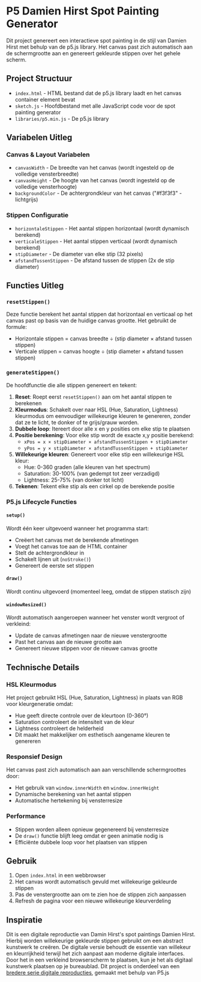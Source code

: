 # P5 Damien Hirst Spot Painting Generator

Dit project genereert een interactieve spot painting in de stijl van Damien Hirst met behulp van de p5.js library. Het canvas past zich automatisch aan de schermgrootte aan en genereert gekleurde stippen over het gehele scherm.

## Project Structuur

- `index.html` - HTML bestand dat de p5.js library laadt en het canvas container element bevat
- `sketch.js` - Hoofdbestand met alle JavaScript code voor de spot painting generator
- `libraries/p5.min.js` - De p5.js library

## Variabelen Uitleg

### Canvas & Layout Variabelen
- `canvasWidth` - De breedte van het canvas (wordt ingesteld op de volledige vensterbreedte)
- `canvasHeight` - De hoogte van het canvas (wordt ingesteld op de volledige vensterhoogte)
- `backgroundColor` - De achtergrondkleur van het canvas ("#f3f3f3" - lichtgrijs)

### Stippen Configuratie
- `horizontaleStippen` - Het aantal stippen horizontaal (wordt dynamisch berekend)
- `verticaleStippen` - Het aantal stippen verticaal (wordt dynamisch berekend)
- `stipDiameter` - De diameter van elke stip (32 pixels)
- `afstandTussenStippen` - De afstand tussen de stippen (2x de stip diameter)

## Functies Uitleg

### `resetStippen()`
Deze functie berekent het aantal stippen dat horizontaal en verticaal op het canvas past op basis van de huidige canvas grootte. Het gebruikt de formule:
- Horizontale stippen = canvas breedte ÷ (stip diameter × afstand tussen stippen)
- Verticale stippen = canvas hoogte ÷ (stip diameter × afstand tussen stippen)

### `generateStippen()`
De hoofdfunctie die alle stippen genereert en tekent:

1. **Reset**: Roept eerst `resetStippen()` aan om het aantal stippen te berekenen
2. **Kleurmodus**: Schakelt over naar HSL (Hue, Saturation, Lightness) kleurmodus om eenvoudiger willekeurige kleuren te genereren, zonder dat ze te licht, te donker of te grijs/grauw worden.
3. **Dubbele loop**: Itereert door alle x en y posities om elke stip te plaatsen
4. **Positie berekening**: Voor elke stip wordt de exacte x,y positie berekend:
   - `xPos = x × stipDiameter × afstandTussenStippen + stipDiameter`
   - `yPos = y × stipDiameter × afstandTussenStippen + stipDiameter`
5. **Willekeurige kleuren**: Genereert voor elke stip een willekeurige HSL kleur:
   - Hue: 0-360 graden (alle kleuren van het spectrum)
   - Saturation: 30-100% (van gedempt tot zeer verzadigd)
   - Lightness: 25-75% (van donker tot licht)
6. **Tekenen**: Tekent elke stip als een cirkel op de berekende positie

### P5.js Lifecycle Functies

#### `setup()`
Wordt één keer uitgevoerd wanneer het programma start:
- Creëert het canvas met de berekende afmetingen
- Voegt het canvas toe aan de HTML container
- Stelt de achtergrondkleur in
- Schakelt lijnen uit (`noStroke()`)
- Genereert de eerste set stippen

#### `draw()`
Wordt continu uitgevoerd (momenteel leeg, omdat de stippen statisch zijn)

#### `windowResized()`
Wordt automatisch aangeroepen wanneer het venster wordt vergroot of verkleind:
- Update de canvas afmetingen naar de nieuwe venstergrootte
- Past het canvas aan de nieuwe grootte aan
- Genereert nieuwe stippen voor de nieuwe canvas grootte

## Technische Details

### HSL Kleurmodus
Het project gebruikt HSL (Hue, Saturation, Lightness) in plaats van RGB voor kleurgeneratie omdat:
- Hue geeft directe controle over de kleurtoon (0-360°)
- Saturation controleert de intensiteit van de kleur
- Lightness controleert de helderheid
- Dit maakt het makkelijker om esthetisch aangename kleuren te genereren

### Responsief Design
Het canvas past zich automatisch aan aan verschillende schermgroottes door:
- Het gebruik van `window.innerWidth` en `window.innerHeight`
- Dynamische berekening van het aantal stippen
- Automatische hertekening bij vensterresize

### Performance
- Stippen worden alleen opnieuw gegenereerd bij vensterresize
- De `draw()` functie blijft leeg omdat er geen animatie nodig is
- Efficiënte dubbele loop voor het plaatsen van stippen

## Gebruik

1. Open `index.html` in een webbrowser
2. Het canvas wordt automatisch gevuld met willekeurige gekleurde stippen
3. Pas de venstergrootte aan om te zien hoe de stippen zich aanpassen
4. Refresh de pagina voor een nieuwe willekeurige kleurverdeling

## Inspiratie

Dit is een digitale reproductie van Damin Hirst's spot paintings Damien Hirst. Hierbij worden willekeurige gekleurde stippen gebruikt om een abstract kunstwerk te creëren. De digitale versie behoudt de essentie van willekeur en kleurrijkheid terwijl het zich aanpast aan moderne digitale interfaces. Door het in een verkleind browserscherm te plaatsen, kun je het als digitaal kunstwerk plaatsen op je bureaublad. Dit project is onderdeel van een [bredere serie digitale reproducties](https://github.com/search?q=owner%3AJeffreyArts+p5&type=repositories), gemaakt met behulp van P5.js 